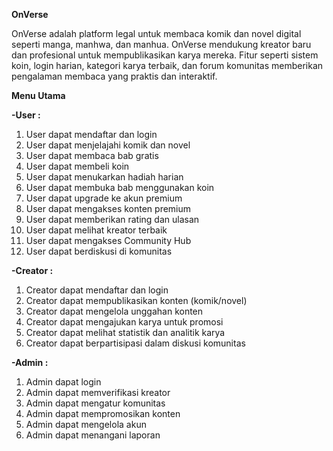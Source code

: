 **OnVerse**

OnVerse adalah platform legal untuk membaca komik dan novel digital seperti manga, manhwa, dan manhua. OnVerse mendukung kreator baru dan profesional untuk mempublikasikan karya mereka. Fitur seperti sistem koin, login harian, kategori karya terbaik, dan forum komunitas memberikan pengalaman membaca yang praktis dan interaktif.

**Menu Utama**

**-User :**
1. User dapat mendaftar dan login
2. User dapat menjelajahi komik dan novel
3. User dapat membaca bab gratis
4. User dapat membeli koin
5. User dapat menukarkan hadiah harian
6. User dapat membuka bab menggunakan koin
7. User dapat upgrade ke akun premium
8. User dapat mengakses konten premium
9. User dapat memberikan rating dan ulasan
10. User dapat melihat kreator terbaik
11. User dapat mengakses Community Hub
12. User dapat berdiskusi di komunitas

**-Creator :**
1. Creator dapat mendaftar dan login
2. Creator dapat mempublikasikan konten (komik/novel)
3. Creator dapat mengelola unggahan konten
4. Creator dapat mengajukan karya untuk promosi
5. Creator dapat melihat statistik dan analitik karya
6. Creator dapat berpartisipasi dalam diskusi komunitas

**-Admin :**
1. Admin dapat login
2. Admin dapat memverifikasi kreator
3. Admin dapat mengatur komunitas
4. Admin dapat mempromosikan konten
5. Admin dapat mengelola akun
6. Admin dapat menangani laporan

